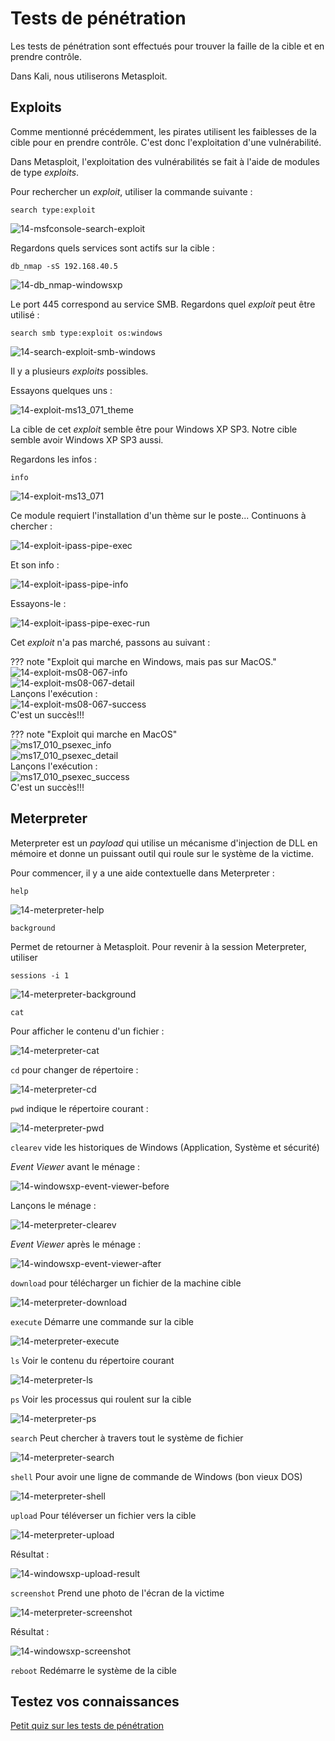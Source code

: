 # Tests de pénétration

Les tests de pénétration sont effectués pour trouver la faille de la cible et en prendre contrôle.

Dans Kali, nous utiliserons Metasploit.

## Exploits

Comme mentionné précédemment, les pirates utilisent les faiblesses de la cible pour en prendre contrôle. C'est donc l'exploitation d'une vulnérabilité.

Dans Metasploit, l'exploitation des vulnérabilités se fait à l'aide de modules de type _exploits_.  

Pour rechercher un _exploit_, utiliser la commande suivante :  

`search type:exploit`

![14-msfconsole-search-exploit](../images/2020/06/14-msfconsole-search-exploit.png)

Regardons quels services sont actifs sur la cible :  

`db_nmap -sS 192.168.40.5`

![14-db_nmap-windowsxp](../images/2020/06/14-db-nmap-windowsxp.png)

Le port 445 correspond au service SMB. Regardons quel _exploit_ peut être utilisé :

`search smb type:exploit os:windows`  

![14-search-exploit-smb-windows](../images/2020/06/14-search-exploit-smb-windows.png)

Il y a plusieurs _exploits_ possibles.

Essayons quelques uns :  

![14-exploit-ms13_071_theme](../images/2020/06/14-exploit-ms13-071-theme.png)

La cible de cet _exploit_ semble être pour Windows XP SP3. Notre cible semble avoir Windows XP SP3 aussi.  

Regardons les infos :  

`info`

![14-exploit-ms13_071](../images/2020/06/14-exploit-ms13-071.png)

Ce module requiert l'installation d'un thème sur le poste... Continuons à chercher :  

![14-exploit-ipass-pipe-exec](../images/2020/06/14-exploit-ipass-pipe-exec.png)

Et son info :  

![14-exploit-ipass-pipe-info](../images/2020/06/14-exploit-ipass-pipe-info.png)

Essayons-le :

![14-exploit-ipass-pipe-exec-run](../images/2020/06/14-exploit-ipass-pipe-exec-run.png)

Cet _exploit_ n'a pas marché, passons au suivant :  

??? note "Exploit qui marche en Windows, mais pas sur MacOS."
    ![14-exploit-ms08-067-info](../images/2020/06/14-exploit-ms08-067-info.png)  
    ![14-exploit-ms08-067-detail](../images/2020/06/14-exploit-ms08-067-detail.png)  
    Lançons l'exécution :  
    ![14-exploit-ms08-067-success](../images/2020/06/14-exploit-ms08-067-success.png)  
    C'est un succès!!!

??? note "Exploit qui marche en MacOS"  
    ![ms17_010_psexec_info](../images/ms17_010_psexec_info.png)  
    ![ms17_010_psexec_detail](../images/ms17_010_psexec_detail.png)  
    Lançons l'exécution :  
    ![ms17_010_psexec_success](../images/ms17_010_psexec_success.png)  
    C'est un succès!!!  

## Meterpreter

Meterpreter est un _payload_ qui utilise un mécanisme d'injection de DLL en mémoire et donne un puissant outil qui roule sur le système de la victime.

Pour commencer, il y a une aide contextuelle dans Meterpreter :

`help`

![14-meterpreter-help](../images/2020/06/14-meterpreter-help.png)

`background`

Permet de retourner à Metasploit. Pour revenir à la session Meterpreter, utiliser

`sessions -i 1`

![14-meterpreter-background](../images/2020/06/14-meterpreter-background.png)

`cat`

Pour afficher le contenu d'un fichier :

![14-meterpreter-cat](../images/2020/06/14-meterpreter-cat.png)

`cd` pour changer de répertoire :

![14-meterpreter-cd](../images/2020/06/14-meterpreter-cd.png)

`pwd` indique le répertoire courant :  

![14-meterpreter-pwd](../images/2020/06/14-meterpreter-pwd.png)

`clearev` vide les historiques de Windows (Application, Système et sécurité)

_Event Viewer_ avant le ménage :  

![14-windowsxp-event-viewer-before](../images/2020/06/14-windowsxp-event-viewer-before.png)

Lançons le ménage :  

![14-meterpreter-clearev](../images/2020/06/14-meterpreter-clearev.png)

_Event Viewer_ après le ménage :

![14-windowsxp-event-viewer-after](../images/2020/06/14-windowsxp-event-viewer-after.png)

`download` pour télécharger un fichier de la machine cible

![14-meterpreter-download](../images/2020/06/14-meterpreter-download.png)

`execute` Démarre une commande sur la cible

![14-meterpreter-execute](../images/2020/06/14-meterpreter-execute.png)

`ls` Voir le contenu du répertoire courant

![14-meterpreter-ls](../images/2020/06/14-meterpreter-ls.png)

`ps` Voir les processus qui roulent sur la cible  

![14-meterpreter-ps](../images/2020/06/14-meterpreter-ps.png)

`search` Peut chercher à travers tout le système de fichier

![14-meterpreter-search](../images/2020/06/14-meterpreter-search.png)

`shell` Pour avoir une ligne de commande de Windows (bon vieux DOS)

![14-meterpreter-shell](../images/2020/06/14-meterpreter-shell.png)

`upload` Pour téléverser un fichier vers la cible

![14-meterpreter-upload](../images/2020/06/14-meterpreter-upload.png)

Résultat :

![14-windowsxp-upload-result](../images/2020/06/14-windowsxp-upload-result.png)

`screenshot` Prend une photo de l'écran de la victime

![14-meterpreter-screenshot](../images/2020/06/14-meterpreter-screenshot.png)

Résultat :  

![14-windowsxp-screenshot](../images/2020/06/14-windowsxp-screenshot.png)

`reboot` Redémarre le système de la cible


## Testez vos connaissances  

[Petit quiz sur les tests de pénétration](https://forms.office.com/r/6AiAhEjLid)  

